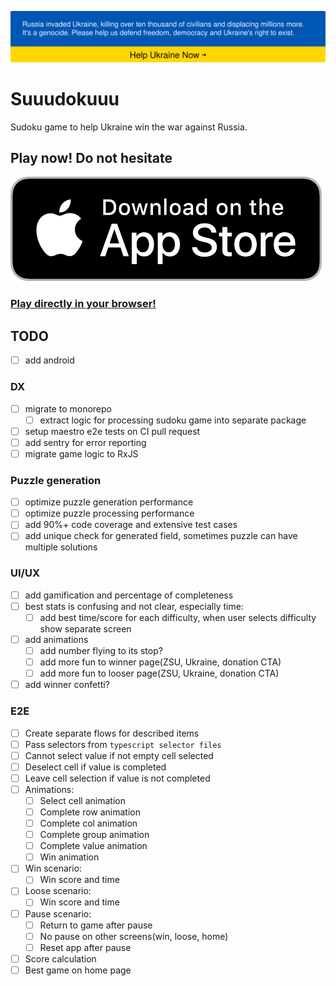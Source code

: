 [![Stand With Ukraine](https://raw.githubusercontent.com/vshymanskyy/StandWithUkraine/main/banner2-direct.svg)](https://stand-with-ukraine.pp.ua)

# Suuudokuuu

Sudoku game to help Ukraine win the war against Russia.

## Play now! Do not hesitate

[![Download on the App Store](./assets/appstore-badge.png)](https://apps.apple.com/ua/app/suuudokuuu/id6449440933)

### [Play directly in your browser!](https://www.suuudokuuu.com/)

## TODO

- [ ] add android

### DX

- [ ] migrate to monorepo
    - [ ] extract logic for processing sudoku game into separate package
- [ ] setup maestro e2e tests on CI pull request
- [ ] add sentry for error reporting
- [ ] migrate game logic to RxJS

### Puzzle generation

- [ ] optimize puzzle generation performance
- [ ] optimize puzzle processing performance
- [ ] add 90%+ code coverage and extensive test cases
- [ ] add unique check for generated field, sometimes puzzle can have multiple solutions

### UI/UX

- [ ] add gamification and percentage of completeness
- [ ] best stats is confusing and not clear, especially time:
    - [ ] add best time/score for each difficulty, when user selects difficulty show separate screen
- [ ] add animations
    - [ ] add number flying to its stop?
    - [ ] add more fun to winner page(ZSU, Ukraine, donation CTA)
    - [ ] add more fun to looser page(ZSU, Ukraine, donation CTA)
- [ ] add winner confetti?

### E2E

- [ ] Create separate flows for described items
- [ ] Pass selectors from `typescript selector files`
- [ ] Cannot select value if not empty cell selected
- [ ] Deselect cell if value is completed
- [ ] Leave cell selection if value is not completed
- [ ] Animations:
    - [ ] Select cell animation
    - [ ] Complete row animation
    - [ ] Complete col animation
    - [ ] Complete group animation
    - [ ] Complete value animation
    - [ ] Win animation
- [ ] Win scenario:
    - [ ] Win score and time
- [ ] Loose scenario:
    - [ ] Win score and time
- [ ] Pause scenario:
    - [ ] Return to game after pause
    - [ ] No pause on other screens(win, loose, home)
    - [ ] Reset app after pause
- [ ] Score calculation
- [ ] Best game on home page
